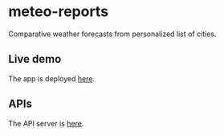 # meteo-reports
Comparative weather forecasts from personalized list of cities.

## Live demo
The app is deployed [here](https://meteo-reports.herokuapp.com/).

## APIs
The API server is [here](https://meteo-reports.herokuapp.com/api/).
